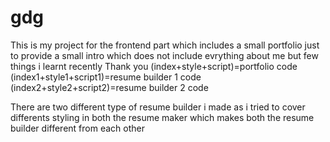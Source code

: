 # gdg
This is my project for the frontend part which includes a small portfolio just to provide a small intro which does not include evrything about me but few things i learnt recently 
Thank you
(index+style+script)=portfolio code
(index1+style1+script1)=resume builder 1 code
(index2+style2+script2)=resume builder 2 code

There are two different type of resume builder i made as i tried to cover differents styling in both the resume maker which makes both the resume builder different from each other
